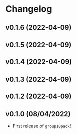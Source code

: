 # Changelog

<!--next-version-placeholder-->

## v0.1.6 (2022-04-09)


## v0.1.5 (2022-04-09)


## v0.1.4 (2022-04-09)


## v0.1.3 (2022-04-09)


## v0.1.2 (2022-04-09)


## v0.1.0 (08/04/2022)

- First release of `group10pack`!